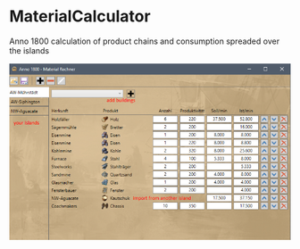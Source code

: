 # MaterialCalculator
Anno 1800 calculation of product chains and consumption spreaded over the islands

![MaterialCalculator](MaterialCalculator.png)
